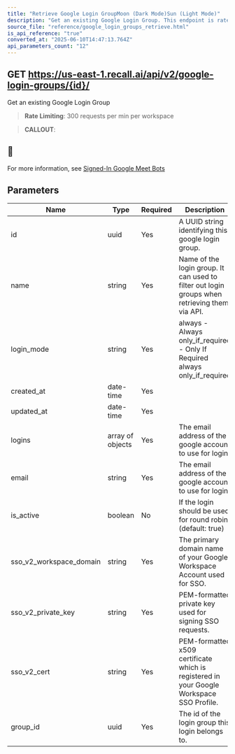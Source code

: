 ```yaml
---
title: "Retrieve Google Login GroupMoon (Dark Mode)Sun (Light Mode)"
description: "Get an existing Google Login Group. This endpoint is rate limited to: 300 requests per min per workspace"
source_file: "reference/google_login_groups_retrieve.html"
is_api_reference: "true"
converted_at: "2025-06-10T14:47:13.764Z"
api_parameters_count: "12"
---
```

## GET https://us-east-1.recall.ai/api/v2/google-login-groups/{id}/

Get an existing Google Login Group

> **Rate Limiting**: 300 requests per min per workspace

> **CALLOUT**:

## 📘

For more information, see [Signed-In Google Meet Bots](/docs/google-meet-login-getting-started.md)
## Parameters

| Name | Type | Required | Description |
| --- | --- | --- | --- |
| id | uuid | Yes | A UUID string identifying this google login group. |
| name | string | Yes | Name of the login group. It can used to filter out login groups when retrieving them via API. |
| login_mode | string | Yes | always - Always only_if_required - Only If Required  always only_if_required |
| created_at | date-time | Yes |  |
| updated_at | date-time | Yes |  |
| logins | array of objects | Yes | The email address of the google account to use for login. |
| email | string | Yes | The email address of the google account to use for login. |
| is_active | boolean | No | If the login should be used for round robin. (default: true) |
| sso_v2_workspace_domain | string | Yes | The primary domain name of your Google Workspace Account used for SSO. |
| sso_v2_private_key | string | Yes | PEM-formatted private key used for signing SSO requests. |
| sso_v2_cert | string | Yes | PEM-formatted x509 certificate which is registered in your Google Workspace SSO Profile. |
| group_id | uuid | Yes | The id of the login group this login belongs to. |
